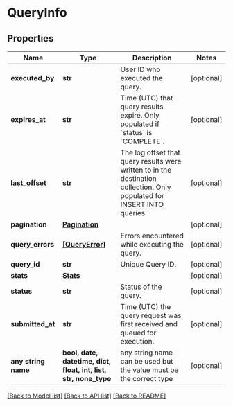 # QueryInfo


## Properties
Name | Type | Description | Notes
------------ | ------------- | ------------- | -------------
**executed_by** | **str** | User ID who executed the query. | [optional] 
**expires_at** | **str** | Time (UTC) that query results expire. Only populated if &#x60;status&#x60; is &#x60;COMPLETE&#x60;. | [optional] 
**last_offset** | **str** | The log offset that query results were written to in the destination collection. Only populated for INSERT INTO queries. | [optional] 
**pagination** | [**Pagination**](Pagination.md) |  | [optional] 
**query_errors** | [**[QueryError]**](QueryError.md) | Errors encountered while executing the query. | [optional] 
**query_id** | **str** | Unique Query ID. | [optional] 
**stats** | [**Stats**](Stats.md) |  | [optional] 
**status** | **str** | Status of the query. | [optional] 
**submitted_at** | **str** | Time (UTC) the query request was first received and queued for execution. | [optional] 
**any string name** | **bool, date, datetime, dict, float, int, list, str, none_type** | any string name can be used but the value must be the correct type | [optional]

[[Back to Model list]](../README.md#documentation-for-models) [[Back to API list]](../README.md#documentation-for-api-endpoints) [[Back to README]](../README.md)


